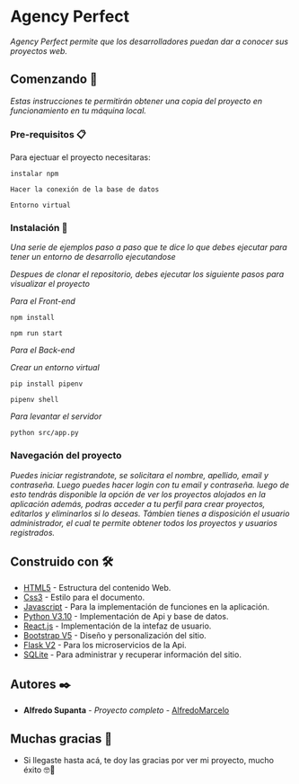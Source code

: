 # Agency Perfect

_Agency Perfect permite que los desarrolladores puedan dar a conocer sus proyectos web._

## Comenzando 🚀

_Estas instrucciones te permitirán obtener una copia del proyecto en funcionamiento en tu máquina local._


### Pre-requisitos 📋

Para ejectuar el proyecto necesitaras:

```
instalar npm
```

```
Hacer la conexión de la base de datos 
```

```
Entorno virtual
```

### Instalación 🔧

_Una serie de ejemplos paso a paso que te dice lo que debes ejecutar para tener un entorno de desarrollo ejecutandose_

_Despues de clonar el repositorio, debes ejecutar los siguiente pasos para visualizar el proyecto_

_Para el Front-end_
```
npm install
```

```
npm run start
```
_Para el Back-end_

_Crear un entorno virtual_
```
pip install pipenv
```
```
pipenv shell
```

_Para levantar el servidor_

```
python src/app.py
```

### Navegación del proyecto
_Puedes iniciar registrandote, se solicitara el nombre, apellido, email y contraseña. Luego puedes hacer login con tu email y contraseña. luego de esto
tendrás disponible la opción de ver los proyectos alojados en la aplicación además, podras acceder a tu perfil para crear proyectos, editarlos y eliminarlos
si lo deseas.
Támbien tienes a disposición el usuario administrador, el cual te permite obtener todos los proyectos y usuarios registrados._

## Construido con 🛠️

* [HTML5](https://developer.mozilla.org/es/docs/Web/HTML) - Estructura del contenido Web.
* [Css3](https://developer.mozilla.org/es/docs/Web/CSS) - Estilo para el documento.
* [Javascript](https://www.javascript.com/) - Para la implementación de funciones en la aplicación.
* [Python V3.10](https://www.python.org/) -  Implementación de Api y base de datos.
* [React.js](https://es.reactjs.org/) - Implementación de la intefaz de usuario. 
* [Bootstrap V5](https://getbootstrap.com/) - Diseño y personalización del sitio.
* [Flask V2](https://flask.palletsprojects.com/en/2.0.x/) - Para los microservicios de la Api.
* [SQLite](https://www.sqlite.org/index.html) - Para administrar y recuperar información del sitio.

## Autores ✒️

* **Alfredo Supanta** - *Proyecto completo* - [AlfredoMarcelo](https://github.com/alfredomarcelo)


## Muchas gracias 🎁 

* Si llegaste hasta acá, te doy las gracias por ver mi proyecto, mucho éxito 🤓📢

